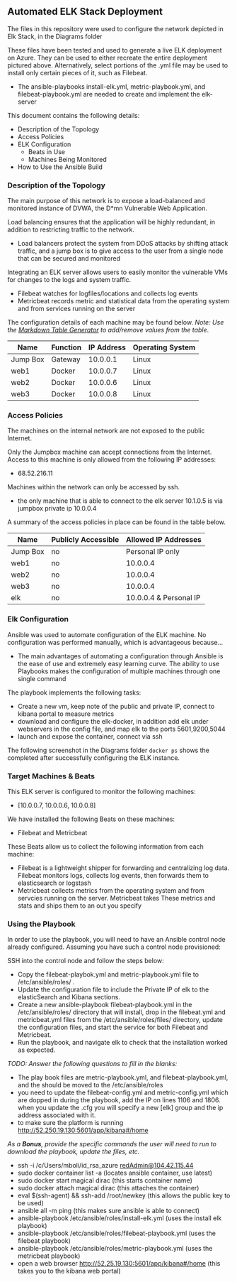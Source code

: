 ## Automated ELK Stack Deployment

The files in this repository were used to configure the network depicted in Elk Stack, in the Diagrams folder

These files have been tested and used to generate a live ELK deployment on Azure. They can be used to either recreate the entire deployment pictured above. Alternatively, select portions of the .yml file may be used to install only certain pieces of it, such as Filebeat.

  - The ansible-playbooks install-elk.yml, metric-playbook.yml, and filebeat-playbook.yml are needed to create and implement the elk-server

This document contains the following details:
- Description of the Topology
- Access Policies
- ELK Configuration
  - Beats in Use
  - Machines Being Monitored
- How to Use the Ansible Build


### Description of the Topology

The main purpose of this network is to expose a load-balanced and monitored instance of DVWA, the D*mn Vulnerable Web Application.

Load balancing ensures that the application will be highly redundant, in addition to restricting traffic to the network.
- Load balancers protect the system from DDoS attacks by shifting attack traffic, and a jump box is to give access to the user from a single node that can be secured and monitored

Integrating an ELK server allows users to easily monitor the vulnerable VMs for changes to the logs and system traffic.
- Filebeat watches for logfiles/locations and collects log events
- Metricbeat records metric and statistical data from the operating system and from services running on the server

The configuration details of each machine may be found below.
_Note: Use the [Markdown Table Generator](http://www.tablesgenerator.com/markdown_tables) to add/remove values from the table_.

| Name     | Function | IP Address | Operating System |
|----------|----------|------------|------------------|
| Jump Box | Gateway  | 10.0.0.1   | Linux            |
| web1     | Docker   | 10.0.0.7   | Linux            |
| web2     | Docker   | 10.0.0.6   | Linux            |
| web3     | Docker   | 10.0.0.8   | Linux            |

### Access Policies

The machines on the internal network are not exposed to the public Internet.

Only the Jumpbox machine can accept connections from the Internet. Access to this machine is only allowed from the following IP addresses:
- 68.52.216.11

Machines within the network can only be accessed by ssh.
- the only machine that is able to connect to the elk server 10.1.0.5 is via jumpbox private ip 10.0.0.4

A summary of the access policies in place can be found in the table below.

| Name     | Publicly Accessible | Allowed IP Addresses   |
|----------|---------------------|------------------------|
| Jump Box | no                  | Personal IP only       |
| web1     | no                  | 10.0.0.4               |
| web2     | no                  | 10.0.0.4               |
| web3     | no                  | 10.0.0.4               |
| elk      | no                  | 10.0.0.4 & Personal IP |
### Elk Configuration

Ansible was used to automate configuration of the ELK machine. No configuration was performed manually, which is advantageous because...
- The main advantages of automating a configuration through Ansible is the ease of use and extremely easy learning curve. The ability to use Playbooks makes the configuration of multiple machines through one single command

The playbook implements the following tasks:
- Create a new vm, keep note of the public and private IP, connect to kibana portal to measure metrics
- download and configure the elk-docker, in addition add elk under webservers in the config file, and map elk to the ports 5601,9200,5044
- launch and expose the container, connect via ssh

The following screenshot in the Diagrams folder `docker ps` shows the completed after successfully configuring the ELK instance.


### Target Machines & Beats
This ELK server is configured to monitor the following machines:
- [10.0.0.7, 10.0.0.6, 10.0.0.8]

We have installed the following Beats on these machines:
- Filebeat and Metricbeat

These Beats allow us to collect the following information from each machine:
- Filebeat is a lightweight shipper for forwarding and centralizing log data. Filebeat monitors logs, collects log events, then forwards them to elasticsearch or logstash
- Metricbeat collects metrics from the operating system and from servcies running on the server. Metricbeat takes These metrics and stats and ships them to an out you specify

### Using the Playbook
In order to use the playbook, you will need to have an Ansible control node already configured. Assuming you have such a control node provisioned:

SSH into the control node and follow the steps below:
- Copy the filebeat-playbok.yml and metric-playbook.yml file to /etc/ansible/roles/ .
- Update the configuration file to include the Private IP of elk to the elasticSearch and Kibana sections.
- Create a new ansible-playbook filebeat-playbook.yml in the /etc/ansible/roles/ directory that will install, drop in the filebeat.yml and metricbeat.yml files from the /etc/ansible/roles/files/ directory, update the configuration files, and start the service for both Filebeat and Metricbeat.
- Run the playbook, and navigate elk to check that the installation worked as expected.

_TODO: Answer the following questions to fill in the blanks:_
- The play book files are metric-playbook.yml, and filebeat-playbook.yml, and the should be moved to the /etc/ansible/roles
- you need to update the filebeat-config.yml and metric-config.yml which are dopped in during the playbook, add the IP on lines 1106 and 1806. when you update the .cfg you will specify a new [elk] group and the ip address associated with it.
- to make sure the platform is running http://52.250.19.130:5601/app/kibana#/home

_As a **Bonus**, provide the specific commands the user will need to run to download the playbook, update the files, etc._
-  ssh -i /c/Users/mboli/id_rsa_azure redAdmin@104.42.115.44
- sudo docker container list -a (locates ansible container, use latest)
- sudo docker start magical dirac (this starts container name)
- sudo docker attach magical dirac (this attaches the container)
- eval $(ssh-agent) && ssh-add /root/newkey (this allows the public key to be used)
- ansible all -m ping (this makes sure ansible is able to connect)
- ansible-playbook /etc/ansible/roles/install-elk.yml (uses the install elk playbook)
- ansible-playbook /etc/ansible/roles/filebeat-playbook.yml (uses the filebeat playbook)
- ansible-playbook /etc/ansible/roles/metric-playbook.yml (uses the metricbeat playbook)
- open a web browser http://52.25.19.130:5601/app/kibana#/home (this takes you to the kibana web portal)
